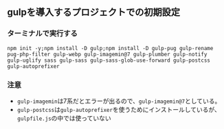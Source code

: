## gulpを導入するプロジェクトでの初期設定
### ターミナルで実行する
```
npm init -y;npm install -D gulp;npm install -D gulp-pug gulp-rename pug-php-filter gulp-webp gulp-imagemin@7 gulp-plumber gulp-notify gulp-uglify sass gulp-sass gulp-sass-glob-use-forward gulp-postcss gulp-autoprefixer
```

### 注意
- `gulp-imagemin`は7系だとエラーが出るので、`gulp-imagemin@7`としている。
- `gulp-postcss`は`gulp-autoprefixer`を使うためにインストールしているが、`gulpfile.js`の中では使っていない
